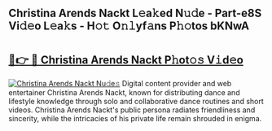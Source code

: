 ## Christina Arends Nackt L𝚎a𝚔ed N𝚞𝚍e - Part-e8S Vi𝚍𝚎o L𝚎a𝚔s - H𝚘𝚝 O𝚗𝚕yf𝚊ns P𝚑𝚘tos bKNwA

# <h2><a href="http://kfay28.oniu.top/?m=Christina+Arends+Nackt">🔗👉 🔴 Christina Arends Nackt P𝚑ot𝚘𝚜 V𝚒d𝚎o</a></h2>

[![Christina Arends Nackt Nu𝚍e𝚜](https://i.imgur.com/0qMVB7G.gif)](http://kfay28.oniu.top/?m=Christina+Arends+Nackt)
Digital content provider and web entertainer Christina Arends Nackt, known for distributing dance and lifestyle knowledge through solo and collaborative dance routines and short videos. Christina Arends Nackt's public persona radiates friendliness and sincerity, while the intricacies of his private life remain shrouded in enigma.  
